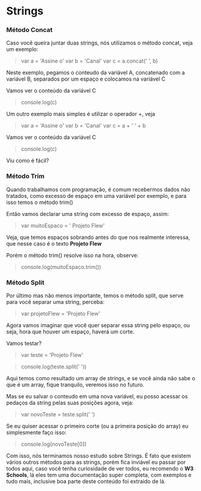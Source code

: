 # Strings

### Método Concat

Caso você queira juntar duas strings, nós utilizamos o método concat, veja um exemplo:

> var a = 'Assine o'
> var b = 'Canal'
> var c = a.concat(' ', b)

Neste exemplo, pegamos o conteudo da variável A, concatenado com a variável B, separados por um espaço e colocamos na variável C

Vamos ver o conteúdo da variável C

> console.log(c)

Um outro exemplo mais simples é utilizar o operador +, veja

> var a = 'Assine o'
> var b = 'Canal'
> var c = a + ' ' + b

Vamos ver o conteúdo da variável C

> console.log(c)

Viu como é fácil?

### Método Trim

Quando trabalhamos com programação, é comum recebermos dados não tratados, como excesso de espaço em uma variável por exemplo, e para isso temos o método trim()

Então vamos declarar uma string com excesso de espaço, assim: 

> var muitoEspaco = '           Projeto Flew'

Veja, que temos espaços sobrando antes do que nos realmente interessa, que nesse caso é o texto **Projeto Flew** 

Porém o método trim() resolve isso na hora, observe:

> console.log(muitoEspaco.trim())

### Método Split

Por último mas não menos importante, temos o método split, que serve para você separar uma string, perceba:

> var projetoFlew = 'Projeto Flew'

Agora vamos imaginar que você quer separar essa string pelo espaço, ou seja, hora que houver um espaço, haverá um corte.

Vamos testar? 

> var teste = 'Projeto Flew'

> console.log(teste.split(' '))

Aqui temos como resultado um array de strings, e se você ainda não sabe o que é um array, fique tranquilo, veremos isso no futuro.

Mas se eu salvar o conteudo em uma nova variável, eu posso acessar os pedaços da string pelas suas posições agora, veja:

> var novoTeste = teste.split(' ')

Se eu quiser acessar o primeiro corte (ou a primeira posição do array) eu simplesmente faço isso: 

> console.log(novoTeste[0])

Com isso, nós terminamos nosso estudo sobre Strings. É fato que existem vários outros métodos para as strings, porém fica inviável eu passar por todos aqui, caso você tenha curiosidade de ver todos, eu recomendo o **W3 Schools**, lá eles tem uma documentação super completa, com exemplos e tudo mais, inclusive boa parte deste conteúdo foi extraido de lá.
